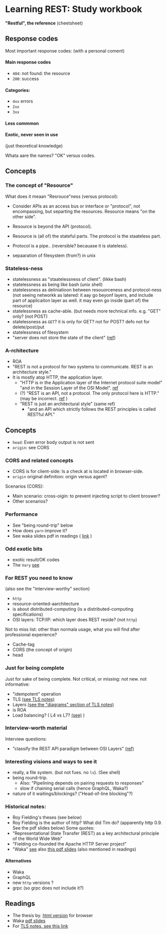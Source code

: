 # Learning REST: Study workbook
**"Restful", the reference**
(cheetsheet)

## Response codes
Most important response codes:
(with a personal coment)

#### Main response codes
* `404`: not found: the resource
* `200`: success

#### Categories:
* `4xx` errors
* `2xx` 
* `3xx`
#### Less commmon
#### Exotic, never seen in use
(just theoretical knowledge)

Whata aare the names? "OK" versus codes.

## Concepts
### The concept of "Resource"

What does it meaan "Resrouce"ness (versus protocol):

* Consider APIs as an access bus or interface or "protocol", not encompassing, but separting the resources.
Resource means "on the other side".

* Resource is beyond the API (protocol).

* Resource is (all of) the stateful parts.
The protocol is the staateless part.

* Protocol is a pipe.. (reversible? becauase it is stateless).

* sepaaration of filesystem (from?) in unix

### Stateless-ness
* statelessness as "staatelessness of client". (likke bash)
* statelessness as being like bash (unix shell)
* statelessness as deliniatioon between resouorceness and protocol-ness (not seeing networkk as latered: it aay go beyonf layers, and include part of applicaiton layer as well. it may even go inside (part of)  the resource)
* statelessness as cache-able. (but needs more technical info. e.g. "GET" only? (not POST)
* statelessness as `GET`? it is only for GET? not for POST? defo not for delete/post/put
* statelessness of filesystem
* "server does not store the state of the client" ([ref](https://stackoverflow.com/a/29265566/4374258))

### A-rchitecture
* ROA
* "REST is not a protocol for two systems to communicate. REST is an architecture style."
* It is mostly atop HTTP, the application layer.
   * "HTTP is in the Application layer of the Internet protocol suite model" "and in the Session Layer of the OSI Model". [ref](https://stackoverflow.com/a/45877078/4374258)
   * (?) "REST is an API, not a protocol. The only protocol here is HTTP." (may be incorrect. [ref](https://stackoverflow.com/questions/29264855/in-which-osi-layer-is-the-rest-api-paradigm#comment95974646_44172240) )
   * "REST is just an architectural style" (same ref)
      * "and an API which strictly follows the REST principles is called RESTful API."

## Concepts
* `head`: Even error body output is not sent
* `origin`: see CORS

### CORS and related concepts
* CORS is for client-side: Is a check at is located in browser-side.
* `origin` original definition: origin versus agent?

Scenarios (CORS):
* Main scenario: cross-oigin: to prevent injecting script to client broswer?
* Other scenarios?

### Performance
* See "being round-trip" below
* How does `yarn` improve it?
* See waka slides pdf in readings ( [link](https://www.ietf.org/proceedings/83/slides/slides-83-httpbis-5.pdf) )

### Odd exotic bits
* exotic result/OK codes 
* The `Vary` [see](https://developer.mozilla.org/en-US/docs/Web/HTTP/Headers/Vary)

### For REST you need to know
(also see the "interview-worthy" section)
* `http`
* resource-oriented-aarchitecture
* is about distributed-computing (is a distributed-computing specifications)
* OSI layers: TCP/IP: which layer does REST reside? (not `http`)

Not to miss list: other than normala usage, what you will find after professional experience?
* Cache-tag
* CORS (the concept of origin)
* head

### Just for being complete
Just for sake of being complete.
Not critical, or missing: not new. not informative:
* "idempotent" operation
* TLS [(see TLS notes)](https://github.com/sohale/cs-glossaries/blob/master/made-simple/tls-1.md)
* Layers [(see the "diagrams" section of TLS notes)](https://github.com/sohale/cs-glossaries/blob/master/made-simple/tls-1.md)
* is ROA
* Load balancing? ( L4 vs L7? [(see)](https://www.nginx.com/resources/glossary/layer-7-load-balancing/) )

### Interview-worth material
Interview questions:
* "classify the REST API paradigm between OSI Layers" [(ref)](https://stackoverflow.com/questions/29264855/in-which-osi-layer-is-the-rest-api-paradigm)

### Interesting visions and ways to see it
* really, a file system. (but not fues. no `ls`). (See shell)
* being round-trip.
   * Also: "Pipelining depends on pairing requests to responses"
   * slow if chaining serial calls (hence GraphQL, Waka?)
* nature of it waitings/blockings? ("Head-of-line blocking"?)

### Historical notes:
* Roy Fielding's theses (see below)
* Roy Fielding is the author of http? What did Tim do? (apparently http 0.9. See the pdf slides below)
Some quotes:
* "Representational State Transfer (REST) as a key architectural principle of the World Wide Web"
* "Fielding co-founded the Apache HTTP Server project"
* "Waka" [see](https://en-academic.com/dic.nsf/enwiki/3674008) also [this pdf slides](https://www.ietf.org/proceedings/83/slides/slides-83-httpbis-5.pdf) (also mentioned in readings)

#### Alternatives
* Waka
* GraphQL
* new `http` versions ?
* grpc (so grpc does not include it?)


## Readings

* The thesis by. [html version](https://www.ics.uci.edu/~fielding/pubs/dissertation/top.htm) for browser
* Waka [pdf slides](https://www.ietf.org/proceedings/83/slides/slides-83-httpbis-5.pdf)
* For [TLS notes, see this link](https://github.com/sohale/cs-glossaries/blob/master/made-simple/tls-1.md)

